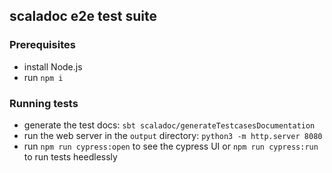 ## scaladoc e2e test suite

### Prerequisites

- install Node.js
- run `npm i`

### Running tests

- generate the test docs: `sbt scaladoc/generateTestcasesDocumentation`
- run the web server in the `output` directory: `python3 -m http.server 8080`
- run `npm run cypress:open` to see the cypress UI or `npm run cypress:run` to run tests heedlessly
